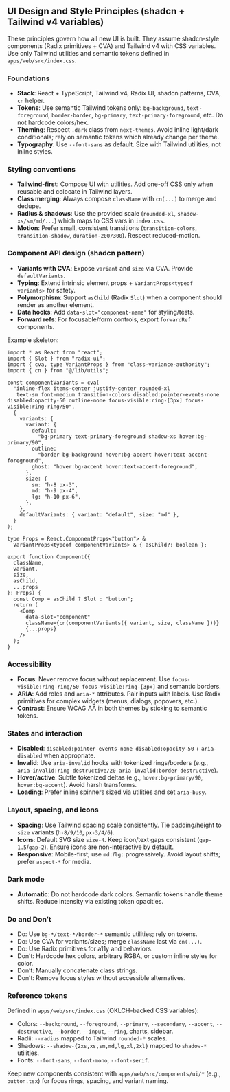 ## UI Design and Style Principles (shadcn + Tailwind v4 variables)

These principles govern how all new UI is built. They assume shadcn-style components (Radix primitives + CVA) and Tailwind v4 with CSS variables. Use only Tailwind utilities and semantic tokens defined in `apps/web/src/index.css`.

### Foundations

- **Stack**: React + TypeScript, Tailwind v4, Radix UI, shadcn patterns, CVA, `cn` helper.
- **Tokens**: Use semantic Tailwind tokens only: `bg-background`, `text-foreground`, `border-border`, `bg-primary`, `text-primary-foreground`, etc. Do not hardcode colors/hex.
- **Theming**: Respect `.dark` class from `next-themes`. Avoid inline light/dark conditionals; rely on semantic tokens which already change per theme.
- **Typography**: Use `--font-sans` as default. Size with Tailwind utilities, not inline styles.

### Styling conventions

- **Tailwind-first**: Compose UI with utilities. Add one-off CSS only when reusable and colocate in Tailwind layers.
- **Class merging**: Always compose `className` with `cn(...)` to merge and dedupe.
- **Radius & shadows**: Use the provided scale (`rounded-xl`, `shadow-xs/sm/md/...`) which maps to CSS vars in `index.css`.
- **Motion**: Prefer small, consistent transitions (`transition-colors`, `transition-shadow`, `duration-200/300`). Respect reduced-motion.

### Component API design (shadcn pattern)

- **Variants with CVA**: Expose `variant` and `size` via CVA. Provide `defaultVariants`.
- **Typing**: Extend intrinsic element props + `VariantProps<typeof variants>` for safety.
- **Polymorphism**: Support `asChild` (Radix `Slot`) when a component should render as another element.
- **Data hooks**: Add `data-slot="component-name"` for styling/tests.
- **Forward refs**: For focusable/form controls, export `forwardRef` components.

Example skeleton:

```tsx
import * as React from "react";
import { Slot } from "radix-ui";
import { cva, type VariantProps } from "class-variance-authority";
import { cn } from "@/lib/utils";

const componentVariants = cva(
  "inline-flex items-center justify-center rounded-xl
   text-sm font-medium transition-colors disabled:pointer-events-none disabled:opacity-50 outline-none focus-visible:ring-[3px] focus-visible:ring-ring/50",
  {
    variants: {
      variant: {
        default:
          "bg-primary text-primary-foreground shadow-xs hover:bg-primary/90",
        outline:
          "border bg-background hover:bg-accent hover:text-accent-foreground",
        ghost: "hover:bg-accent hover:text-accent-foreground",
      },
      size: {
        sm: "h-8 px-3",
        md: "h-9 px-4",
        lg: "h-10 px-6",
      },
    },
    defaultVariants: { variant: "default", size: "md" },
  }
);

type Props = React.ComponentProps<"button"> &
  VariantProps<typeof componentVariants> & { asChild?: boolean };

export function Component({
  className,
  variant,
  size,
  asChild,
  ...props
}: Props) {
  const Comp = asChild ? Slot : "button";
  return (
    <Comp
      data-slot="component"
      className={cn(componentVariants({ variant, size, className }))}
      {...props}
    />
  );
}
```

### Accessibility

- **Focus**: Never remove focus without replacement. Use `focus-visible:ring-ring/50 focus-visible:ring-[3px]` and semantic borders.
- **ARIA**: Add roles and `aria-*` attributes. Pair inputs with labels. Use Radix primitives for complex widgets (menus, dialogs, popovers, etc.).
- **Contrast**: Ensure WCAG AA in both themes by sticking to semantic tokens.

### States and interaction

- **Disabled**: `disabled:pointer-events-none disabled:opacity-50` + `aria-disabled` when appropriate.
- **Invalid**: Use `aria-invalid` hooks with tokenized rings/borders (e.g., `aria-invalid:ring-destructive/20 aria-invalid:border-destructive`).
- **Hover/active**: Subtle tokenized deltas (e.g., `hover:bg-primary/90`, `hover:bg-accent`). Avoid harsh transforms.
- **Loading**: Prefer inline spinners sized via utilities and set `aria-busy`.

### Layout, spacing, and icons

- **Spacing**: Use Tailwind spacing scale consistently. Tie padding/height to `size` variants (`h-8/9/10`, `px-3/4/6`).
- **Icons**: Default SVG size `size-4`. Keep icon/text gaps consistent (`gap-1.5`/`gap-2`). Ensure icons are non-interactive by default.
- **Responsive**: Mobile-first; use `md:`/`lg:` progressively. Avoid layout shifts; prefer `aspect-*` for media.

### Dark mode

- **Automatic**: Do not hardcode dark colors. Semantic tokens handle theme shifts. Reduce intensity via existing token opacities.

### Do and Don’t

- Do: Use `bg-*/text-*/border-*` semantic utilities; rely on tokens.
- Do: Use CVA for variants/sizes; merge `className` last via `cn(...)`.
- Do: Use Radix primitives for a11y and behaviors.
- Don’t: Hardcode hex colors, arbitrary RGBA, or custom inline styles for color.
- Don’t: Manually concatenate class strings.
- Don’t: Remove focus styles without accessible alternatives.

### Reference tokens

Defined in `apps/web/src/index.css` (OKLCH-backed CSS variables):

- Colors: `--background`, `--foreground`, `--primary`, `--secondary`, `--accent`, `--destructive`, `--border`, `--input`, `--ring`, charts, sidebar.
- Radii: `--radius` mapped to Tailwind `rounded-*` scales.
- Shadows: `--shadow-{2xs,xs,sm,md,lg,xl,2xl}` mapped to `shadow-*` utilities.
- Fonts: `--font-sans`, `--font-mono`, `--font-serif`.

Keep new components consistent with `apps/web/src/components/ui/*` (e.g., `button.tsx`) for focus rings, spacing, and variant naming.
